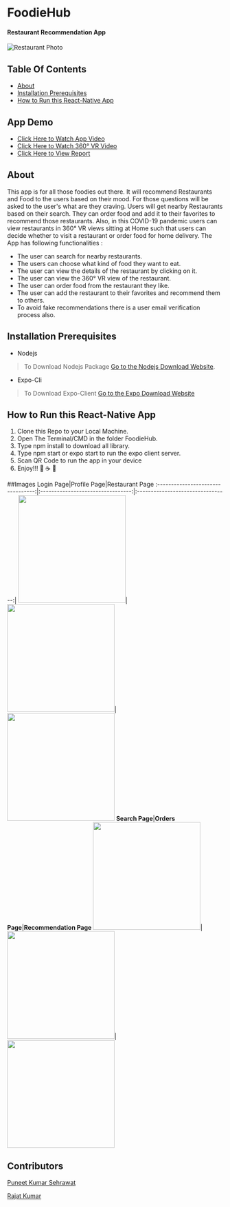 # FoodieHub
#### Restaurant Recommendation App
![Restaurant Photo](./Code/assets/5284.jpg)

## Table Of Contents
  - [About](#about)
  - [Installation Prerequisites](#installation-prerequisites)
  - [How to Run this React-Native App](#how-to-run-this-react-native-app)

## App Demo
- [Click Here to Watch App Video](https://drive.google.com/file/d/1QsiyYWGvoGYaziLm8_fKaQvIlbsYR6RQ/view?usp=sharing)
- [Click Here to Watch 360&deg; VR Video](https://drive.google.com/file/d/1bVl_Wcb6PCP4EHBu_xWTdx5HGLDC_RIH/view?usp=sharing)
- [Click Here to View Report](https://drive.google.com/file/d/13SRdbMaXh6tX8riDDDNLbf69H_M76w_V/view?usp=sharing)

## About
This app is for all those foodies out there. It will recommend Restaurants and Food to the users based on their mood. For those questions will be asked to the user's what are they craving.
Users will get nearby Restaurants based on their search. They can order food and add it to their favorites to recommend those restaurants. Also, in this COVID-19 pandemic users can view restaurants in 360&deg; VR views sitting at Home such that users can decide whether to visit a restaurant or order food for home delivery.
The App has following functionalities :

- The user can search for nearby restaurants.
- The users can choose what kind of food they want to eat.
- The user can view the details of the restaurant by clicking on it.
- The user can view the 360&deg; VR view of the restaurant.
- The user can order food from the restaurant they like.
- The user can add the restaurant to their favorites and recommend them to others.
- To avoid fake recommendations there is a user email verification process also.


## Installation Prerequisites
- Nodejs

>To Download Nodejs Package [Go to the Nodejs Download Website](https://nodejs.org/en/download/).

- Expo-Cli
  
>To Download Expo-Client [Go to the Expo Download Website](https://docs.expo.io/get-started/installation/)

## How to Run this React-Native App
1. Clone this Repo to your Local Machine.
2.  Open The Terminal/CMD in the folder FoodieHub.
3.  Type npm install to download all library.
4. Type npm start or expo start to run the expo client server.
5. Scan QR Code to run the app in your device
6. Enjoy!!! :ramen: :coffee: :hamburger:

##Images
Login Page|Profile Page|Restaurant Page
:---------------------------------:|:---------------------------------:|:---------------------------------:|
<img src="/Code/assets/1.png" width="250">|<img src="/Code/assets/2.png" width="250">|<img src="/Code/assets/3.png" width="250">
**Search Page**|**Orders Page**|**Recommendation Page**
<img src="/Code/assets/4.png" width="250">|<img src="/Code/assets/5.png" width="250">|<img src="/Code/assets/6.png" width="250">


## Contributors

[Puneet Kumar Sehrawat](https://github.com/seneark)

[Rajat Kumar](https://github.com/Rajat10Kumar)
